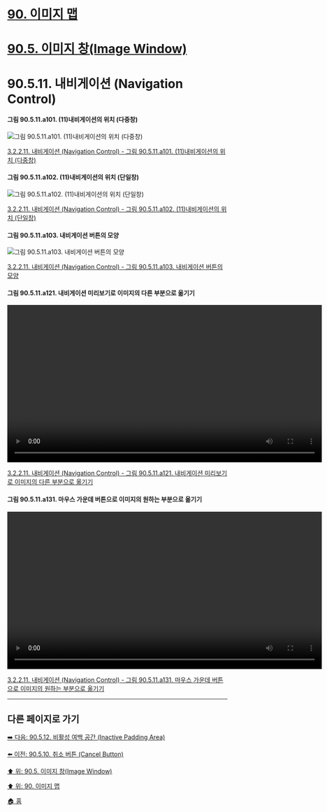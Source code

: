 # [90. 이미지 맵](./90-00-image-map.md)
# [90.5. 이미지 창(Image Window)](./90-05-00-image_window.md)
# 90.5.11. 내비게이션 (Navigation Control)

#### 그림 90.5.11.a101. (11)내비게이션의 위치 (다중창)
![그림 90.5.11.a101. (11)내비게이션의 위치 (다중창)](https://github.com/wonder13662/gimp/assets/15767104/37e9e158-345d-44ac-9d69-9ec0cd38e6f0)

[3.2.2.11. 내비게이션 (Navigation Control) - 그림 90.5.11.a101. (11)내비게이션의 위치 (다중창)](https://wonder13662.github.io/gimp/2.10.36_ko/03-02-02-image-windowx-11-navigation-control.html#%EA%B7%B8%EB%A6%BC-90511a101-11%EB%82%B4%EB%B9%84%EA%B2%8C%EC%9D%B4%EC%85%98%EC%9D%98-%EC%9C%84%EC%B9%98-%EB%8B%A4%EC%A4%91%EC%B0%BD)

#### 그림 90.5.11.a102. (11)내비게이션의 위치 (단일창)
![그림 90.5.11.a102. (11)내비게이션의 위치 (단일창)](https://github.com/wonder13662/gimp/assets/15767104/935fc9e0-5267-4994-98fa-873daedc9463)

[3.2.2.11. 내비게이션 (Navigation Control) - 그림 90.5.11.a102. (11)내비게이션의 위치 (단일창)](https://wonder13662.github.io/gimp/2.10.36_ko/03-02-02-image-windowx-11-navigation-control.html#%EA%B7%B8%EB%A6%BC-90511a102-11%EB%82%B4%EB%B9%84%EA%B2%8C%EC%9D%B4%EC%85%98%EC%9D%98-%EC%9C%84%EC%B9%98-%EB%8B%A8%EC%9D%BC%EC%B0%BD)

#### 그림 90.5.11.a103. 내비게이션 버튼의 모양
![그림 90.5.11.a103. 내비게이션 버튼의 모양](https://github.com/wonder13662/gimp/assets/15767104/6c9cd4a7-8fd1-4d6c-8f0e-6db56f821508)

[3.2.2.11. 내비게이션 (Navigation Control) - 그림 90.5.11.a103. 내비게이션 버튼의 모양](https://wonder13662.github.io/gimp/2.10.36_ko/03-02-02-image-windowx-11-navigation-control.html#%EA%B7%B8%EB%A6%BC-90511a103-%EB%82%B4%EB%B9%84%EA%B2%8C%EC%9D%B4%EC%85%98-%EB%B2%84%ED%8A%BC%EC%9D%98-%EB%AA%A8%EC%96%91)

#### 그림 90.5.11.a121. 내비게이션 미리보기로 이미지의 다른 부분으로 옮기기
<video controls="controls" width="720" environment="MacOS:Sonoma 14.2.1 GIMP 2.10.36" src="https://github.com/wonder13662/gimp/assets/15767104/b3082a40-da2a-4105-9f6b-8f0657354098"></video>

[3.2.2.11. 내비게이션 (Navigation Control) - 그림 90.5.11.a121. 내비게이션 미리보기로 이미지의 다른 부분으로 옮기기](https://wonder13662.github.io/gimp/2.10.36_ko/03-02-02-image-windowx-11-navigation-control.html#%EA%B7%B8%EB%A6%BC-90511a121-%EB%82%B4%EB%B9%84%EA%B2%8C%EC%9D%B4%EC%85%98-%EB%AF%B8%EB%A6%AC%EB%B3%B4%EA%B8%B0%EB%A1%9C-%EC%9D%B4%EB%AF%B8%EC%A7%80%EC%9D%98-%EB%8B%A4%EB%A5%B8-%EB%B6%80%EB%B6%84%EC%9C%BC%EB%A1%9C-%EC%98%AE%EA%B8%B0%EA%B8%B0)

#### 그림 90.5.11.a131. 마우스 가운데 버튼으로 이미지의 원하는 부분으로 옮기기
<video controls="controls" width="720" environment="MacOS:Sonoma 14.2.1 GIMP 2.10.36" src="https://github.com/wonder13662/gimp/assets/15767104/1b8b315c-e71d-4414-926e-6daef83183ed"></video>

[3.2.2.11. 내비게이션 (Navigation Control) - 그림 90.5.11.a131. 마우스 가운데 버튼으로 이미지의 원하는 부분으로 옮기기](https://wonder13662.github.io/gimp/2.10.36_ko/03-02-02-image-windowx-11-navigation-control.html#%EA%B7%B8%EB%A6%BC-90511a131-%EB%A7%88%EC%9A%B0%EC%8A%A4-%EA%B0%80%EC%9A%B4%EB%8D%B0-%EB%B2%84%ED%8A%BC%EC%9C%BC%EB%A1%9C-%EC%9D%B4%EB%AF%B8%EC%A7%80%EC%9D%98-%EC%9B%90%ED%95%98%EB%8A%94-%EB%B6%80%EB%B6%84%EC%9C%BC%EB%A1%9C-%EC%98%AE%EA%B8%B0%EA%B8%B0)

***

## 다른 페이지로 가기

[➡️ 다음: 90.5.12. 비활성 여백 공간 (Inactive Padding Area)](./90-05-12-inactive_padding_area.md)

[⬅️ 이전: 90.5.10. 취소 버튼 (Cancel Button)](./90-05-10-cancel_button.md)

[⬆️ 위: 90.5. 이미지 창(Image Window)](./90-05-00-image_window.md)

[⬆️ 위: 90. 이미지 맵](./90-00-image-map.md)

[🏠 홈](./00-home.md)